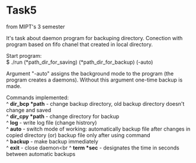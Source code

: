 # Task5
from MIPT's 3 semester

It's task about daemon program for backuping directory. Conection with program based on fifo chanel that created in local directory.

Start program:<br>
$ ./run (*path_dir_for_saving) (*path_dir_for_backup) (-auto)

Argument "-auto" assigns the background mode to the program (the program creates a daemons). Without this argument one-time backup is made.

Commands implemented:<br>
^ <b>dir_bcp *path</b> - change backup directory, old backup directory doesn't change and saved<br>
^ <b>dir_cpy *path</b> - change directory for backup<br>
^ <b>log</b> - write log file (change histrory)<br>
^ <b>auto</b> - switch mode of working: automatically backup file after changes in copied directory (or) backup file only after using command<br>
^ <b>backup</b> - make backup immediately<br>
^ <b>exit</b> - close daemon<br
^ <b>term *sec</b> - designates the time in seconds between automatic backups<br>
 